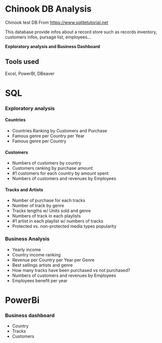 # Chinook DB Analysis
Chinook test DB From https://www.sqlitetutorial.net

This database provide infos about a record store such as records inventory, customers infos, pursage list, employees...

**Exploratory analysis and Business Dashboard**

## Tools used
Excel, PowerBI, DBeaver

# SQL

### Exploratory analysis

#### Countries
- Countries Ranking by Customers and Purchase
- Famous genre per Country per Year
- Famous genre per Country

#### Customers

- Numbers of customers by country
- Customers ranking by purchase amount
- #1 customers for each country by amount spent
- Numbers of customers and revenues by Employees


#### Tracks and Artists

- Number of purchase for each tracks
- Number of track by genre
- Tracks lengths w/ Units sold and genre
- Numbers of track in each playlists
- #1 artist in each playlist w/ numbers of tracks
- Protected vs. non-protected media types popularity

### Business Analysis

- Yearly income
- Country income ranking
- Revenue per Country per Year per Genre
- Best sellings artists and genre
- How many tracks have been purchased vs not purchased?
- Numbers of customers and revenues by Employees
- Employees benefit per year


# PowerBi
### Business dashboard

- Country
- Tracks
- Customers
